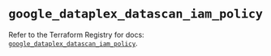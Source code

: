 # `google_dataplex_datascan_iam_policy`

Refer to the Terraform Registry for docs: [`google_dataplex_datascan_iam_policy`](https://registry.terraform.io/providers/hashicorp/google-beta/5.27.0/docs/resources/google_dataplex_datascan_iam_policy).
